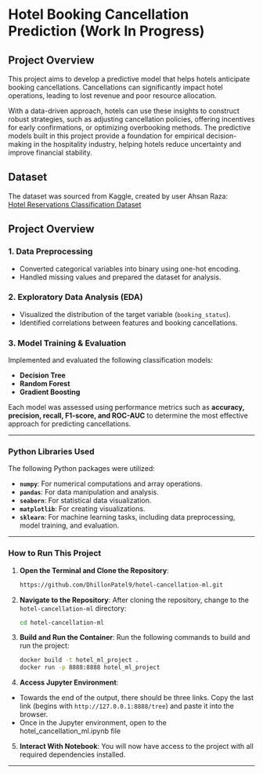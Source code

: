 # Hotel Booking Cancellation Prediction (Work In Progress)

## Project Overview

This project aims to develop a predictive model that helps hotels anticipate booking cancellations. Cancellations can significantly impact hotel operations, leading to lost revenue and poor resource allocation.

With a data-driven approach, hotels can use these insights to construct robust strategies, such as adjusting cancellation policies, offering incentives for early confirmations, or optimizing overbooking methods. The predictive models built in this project provide a foundation for empirical decision-making in the hospitality industry, helping hotels reduce uncertainty and improve financial stability.

## Dataset
The dataset was sourced from Kaggle, created by user Ahsan Raza:  
[Hotel Reservations Classification Dataset](https://www.kaggle.com/datasets/ahsan81/hotel-reservations-classification-dataset/data)

## Project Overview

### 1. Data Preprocessing
- Converted categorical variables into binary using one-hot encoding.
- Handled missing values and prepared the dataset for analysis.

### 2. Exploratory Data Analysis (EDA)
- Visualized the distribution of the target variable (`booking_status`).
- Identified correlations between features and booking cancellations.

### 3. Model Training & Evaluation
Implemented and evaluated the following classification models:
- **Decision Tree**
- **Random Forest**
- **Gradient Boosting**

Each model was assessed using performance metrics such as **accuracy, precision, recall, F1-score, and ROC-AUC** to determine the most effective approach for predicting cancellations.

---

### Python Libraries Used  
The following Python packages were utilized: 
- **`numpy`**: For numerical computations and array operations.  
- **`pandas`**: For data manipulation and analysis.  
- **`seaborn`**: For statistical data visualization.  
- **`matplotlib`**: For creating visualizations.  
- **`sklearn`**: For machine learning tasks, including data preprocessing, model training, and evaluation.  

---
### How to Run This Project
1. **Open the Terminal and Clone the Repository**:
   ```bash
   https://github.com/DhillonPatel9/hotel-cancellation-ml.git
   ```
   
2. **Navigate to the Repository**:
   After cloning the repository, change to the `hotel-cancellation-ml` directory:
   ```bash
   cd hotel-cancellation-ml
   ```

3.	**Build and Run the Container**:
Run the following commands to build and run the project:
    ```bash
    docker build -t hotel_ml_project .
    docker run -p 8888:8888 hotel_ml_project
    ```
    
4.	**Access Jupyter Environment**:
   - Towards the end of the output, there should be three links. Copy the last link (begins with `http://127.0.0.1:8888/tree`) and paste it into the browser.
   - Once in the Jupyter environment, open to the hotel_cancellation_ml.ipynb file

5.	**Interact With Notebook**:
     You will now have access to the project with all required dependencies installed.

---
